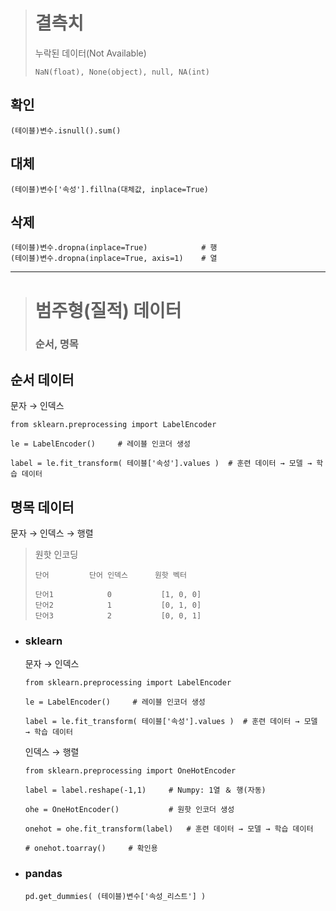 ># 결측치
>누락된 데이터(Not Available)
>```
>NaN(float), None(object), null, NA(int)
>```
## 확인
```angular2html
(테이블)변수.isnull().sum()
```

## 대체
```angular2html
(테이블)변수['속성'].fillna(대체값, inplace=True)
```

## 삭제
```
(테이블)변수.dropna(inplace=True)            # 행
(테이블)변수.dropna(inplace=True, axis=1)    # 열
```
---
># 범주형(질적) 데이터
>### 순서, 명목
## 순서 데이터
문자 → 인덱스
```
from sklearn.preprocessing import LabelEncoder

le = LabelEncoder()     # 레이블 인코더 생성

label = le.fit_transform( 테이블['속성'].values )  # 훈련 데이터 → 모델 → 학습 데이터
```
## 명목 데이터
문자 → 인덱스 → 행렬
>원핫 인코딩
>```
>단어         단어 인덱스      원핫 벡터
>
>단어1            0           [1, 0, 0]
>단어2            1           [0, 1, 0]
>단어3            2           [0, 0, 1]
>```

+ ### sklearn
    문자 → 인덱스
    ```
    from sklearn.preprocessing import LabelEncoder
    
    le = LabelEncoder()     # 레이블 인코더 생성
    
    label = le.fit_transform( 테이블['속성'].values )  # 훈련 데이터 → 모델 → 학습 데이터
    ```

    인덱스 → 행렬
    ```
    from sklearn.preprocessing import OneHotEncoder
    
    label = label.reshape(-1,1)     # Numpy: 1열 ＆ 행(자동)
  
    ohe = OneHotEncoder()           # 원핫 인코더 생성
    
    onehot = ohe.fit_transform(label)   # 훈련 데이터 → 모델 → 학습 데이터
    
    # onehot.toarray()     # 확인용
    ```

+ ### pandas
    ```
    pd.get_dummies( (테이블)변수['속성_리스트'] )
    ```